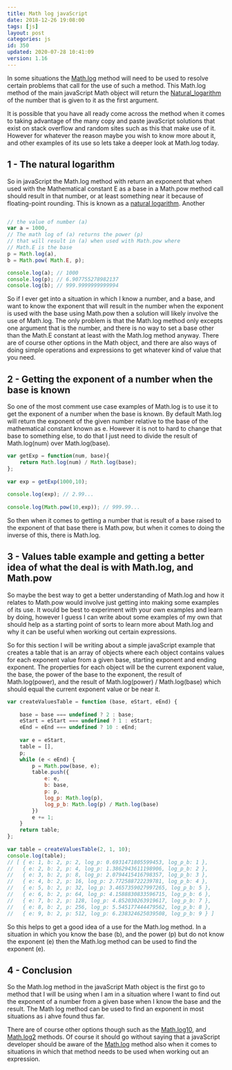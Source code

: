 ```yaml
---
title: Math log javaScript
date: 2018-12-26 19:08:00
tags: [js]
layout: post
categories: js
id: 350
updated: 2020-07-28 10:41:09
version: 1.16
---
```


In some situations the [Math.log](https://developer.mozilla.org/en-US/docs/Web/JavaScript/Reference/Global_Objects/Math/log) method will need to be used to resolve certain problems that call for the use of such a method. This Math.log method of the main javaScript Math object will return the [Natural_logarithm](https://en.wikipedia.org/wiki/Natural_logarithm) of the number that is given to it as the first argument.

It is possible that you have all ready come across the method when it comes to taking advantage of the many copy and paste javaScript solutions that exist on stack overflow and random sites such as this that make use of it. However for whatever the reason maybe you wish to know more about it, and other examples of its use so lets take a deeper look at Math.log today.

<!-- more -->

## 1 - The natural logarithm

So in javaScript the Math.log method with return an exponent that when used with the Mathematical constant E  as a base in a Math.pow method call should result in that number, or at least something near it because of floating-point rounding. This is known as a [natural logarithm](https://en.wikipedia.org/wiki/Natural_logarithm). Another

```js

// the value of number (a)
var a = 1000,
// The math log of (a) returns the power (p) 
// that will result in (a) when used with Math.pow where
// Math.E is the base
p = Math.log(a), 
b = Math.pow( Math.E, p);

console.log(a); // 1000
console.log(p); // 6.907755278982137
console.log(b); // 999.9999999999994

```

So if I ever get into a situation in which I know a number, and a base, and want to know the exponent that will result in the number when the exponent is used with the base using Math.pow then a solution will likely involve the use of Math.log. The only problem is that the Math.log method only excepts one argument that is the number, and there is no way to set a base other than the Math.E constant at least with the Math.log method anyway. There are of course other options in the Math object, and there are also ways of doing simple operations and expressions to get whatever kind of value that you need.

## 2 - Getting the exponent of a number when the base is known

So one of the most comment use case examples of Math.log is to use it to get the exponent of a number when the base is known. By default Math.log will return the exponent of the given number relative to the base of the mathematical constant known as e. However it is not to hard to change that base to something else, to do that I just need to divide the result of Math.log(num) over Math.log(base).

```js
var getExp = function(num, base){
    return Math.log(num) / Math.log(base);
};
 
var exp = getExp(1000,10);
 
console.log(exp); // 2.99...
 
console.log(Math.pow(10,exp)); // 999.99...
```

So then when it comes to getting a number that is result of a base raised to the exponent of that base there is Math.pow, but when it comes to doing the inverse of this, there is Math.log.

## 3 - Values table example and getting a better idea of what the deal is with Math.log, and Math.pow

So maybe the best way to get a better understanding of Math.log and how it relates to Math.pow would involve just getting into making some examples of its use. It would be best to experiment with your own examples and learn by doing, however I guess I can write about some examples of my own that should help as a starting point of sorts to learn more about Math.log and why it can be useful when working out certain expressions.

So for this section I will be writing about a simple javaScript example that creates a table that is an array of objects where each object contains values for each exponent value from a given base, starting exponent and ending exponent. The properties for each object will be the current exponent value, the base, the power of the base to the exponent, the result of Math.log\(power\), and the result of Math.log\(power\) / Math.log\(base\) which should equal the current exponent value or be near it.

```js
var createValuesTable = function (base, eStart, eEnd) {
 
    base = base === undefined ? 2 : base;
    eStart = eStart === undefined ? 1 : eStart;
    eEnd = eEnd === undefined ? 10 : eEnd;
 
    var e = eStart,
    table = [],
    p;
    while (e < eEnd) {
        p = Math.pow(base, e);
        table.push({
            e: e,
            b: base,
            p: p,
            log_p: Math.log(p),
            log_p_b: Math.log(p) / Math.log(base)
        })
        e += 1;
    }
    return table;
};
 
var table = createValuesTable(2, 1, 10);
console.log(table);
// [ { e: 1, b: 2, p: 2, log_p: 0.6931471805599453, log_p_b: 1 },
//   { e: 2, b: 2, p: 4, log_p: 1.3862943611198906, log_p_b: 2 },
//   { e: 3, b: 2, p: 8, log_p: 2.0794415416798357, log_p_b: 3 },
//   { e: 4, b: 2, p: 16, log_p: 2.772588722239781, log_p_b: 4 },
//   { e: 5, b: 2, p: 32, log_p: 3.4657359027997265, log_p_b: 5 },
//   { e: 6, b: 2, p: 64, log_p: 4.1588830833596715, log_p_b: 6 },
//   { e: 7, b: 2, p: 128, log_p: 4.852030263919617, log_p_b: 7 },
//   { e: 8, b: 2, p: 256, log_p: 5.545177444479562, log_p_b: 8 },
//   { e: 9, b: 2, p: 512, log_p: 6.238324625039508, log_p_b: 9 } ]
```

So this helps to get a good idea of a use for the Math.log method. In a situation in which you know the base \(b\), and the power \(p\) but do not know the exponent \(e\) then the Math.log method can be used to find the exponent \(e\).

## 4 - Conclusion

So the Math.log method in the javaScript Math object is the first go to method that I will be using when I am in a situation where I want to find out the exponent of a number from a given base when I know the base and the result. The Math log method can be used to find an exponent in most situations as i ahve found thus far.

There are of course other options though such as the [Math.log10](https://developer.mozilla.org/en-US/docs/Web/JavaScript/Reference/Global_Objects/Math/log10), and [Math.log2](https://developer.mozilla.org/en-US/docs/Web/JavaScript/Reference/Global_Objects/Math/log2) methods. Of course it should go without saying that a javaScript developer should be aware of the [Math.log](/2019/12/10/js-math-pow/) method also when it comes to situations in which that method needs to be used when working out an expression.
